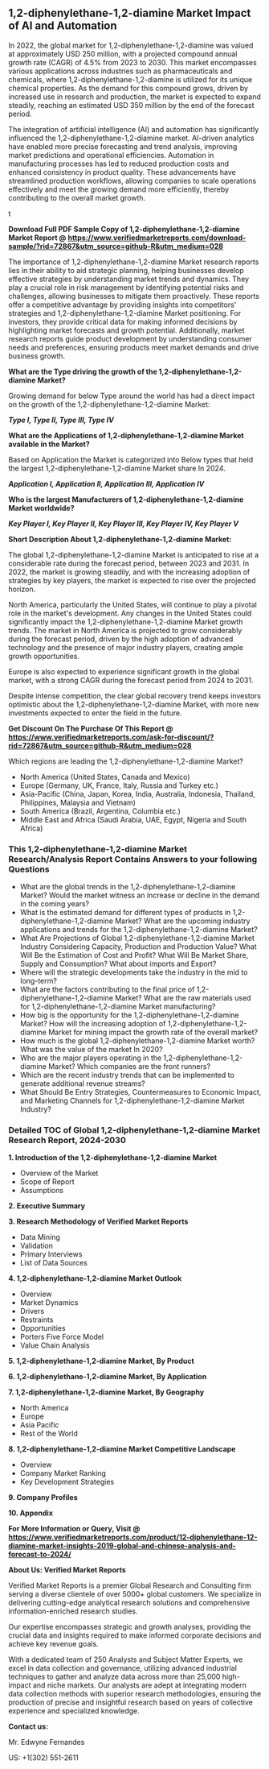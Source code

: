 <h2>1,2-diphenylethane-1,2-diamine Market Impact of AI and Automation</h2><p>In 2022, the global market for 1,2-diphenylethane-1,2-diamine was valued at approximately USD 250 million, with a projected compound annual growth rate (CAGR) of 4.5% from 2023 to 2030. This market encompasses various applications across industries such as pharmaceuticals and chemicals, where 1,2-diphenylethane-1,2-diamine is utilized for its unique chemical properties. As the demand for this compound grows, driven by increased use in research and production, the market is expected to expand steadily, reaching an estimated USD 350 million by the end of the forecast period.</p><p>The integration of artificial intelligence (AI) and automation has significantly influenced the 1,2-diphenylethane-1,2-diamine market. AI-driven analytics have enabled more precise forecasting and trend analysis, improving market predictions and operational efficiencies. Automation in manufacturing processes has led to reduced production costs and enhanced consistency in product quality. These advancements have streamlined production workflows, allowing companies to scale operations effectively and meet the growing demand more efficiently, thereby contributing to the overall market growth.</p>t</p><p id="" class=""><strong>Download Full PDF Sample Copy of 1,2-diphenylethane-1,2-diamine Market Report @ <a href="https://www.verifiedmarketreports.com/download-sample/?rid=72867&utm_source=github-R&utm_medium=028" target="_blank">https://www.verifiedmarketreports.com/download-sample/?rid=72867&utm_source=github-R&utm_medium=028</a></strong></p><p>The importance of&nbsp;1,2-diphenylethane-1,2-diamine Market research reports lies in their ability to aid strategic planning, helping businesses develop effective strategies by understanding market trends and dynamics. They play a crucial role in risk management by identifying potential risks and challenges, allowing businesses to mitigate them proactively. These reports offer a competitive advantage by providing insights into competitors' strategies and 1,2-diphenylethane-1,2-diamine Market positioning. For investors, they provide critical data for making informed decisions by highlighting market forecasts and growth potential. Additionally, market research reports guide product development by understanding consumer needs and preferences, ensuring products meet market demands and drive business growth.</p><p><strong>What are the&nbsp;Type driving the growth of the 1,2-diphenylethane-1,2-diamine Market?</strong></p><p id="" class="">Growing demand for below Type around the world has had a direct impact on the growth of the 1,2-diphenylethane-1,2-diamine Market:</p><em><strong>Type I, Type II, Type III, Type IV</strong></em></p><strong>What are the&nbsp;Applications&nbsp;of 1,2-diphenylethane-1,2-diamine Market available in the Market?</strong></p><p id="" class="">Based on Application the Market is categorized into Below types that held the largest 1,2-diphenylethane-1,2-diamine Market share In 2024.</p><em><strong>Application I, Application II, Application III, Application IV</strong></em></p><strong>Who is the largest Manufacturers of 1,2-diphenylethane-1,2-diamine Market worldwide?</strong></p><p><em><strong>Key Player I, Key Player II, Key Player III, Key Player IV, Key Player V</strong></em></p><p id="" class=""><strong>Short Description About 1,2-diphenylethane-1,2-diamine Market:</strong></p><p>The global 1,2-diphenylethane-1,2-diamine Market is anticipated to rise at a considerable rate during the forecast period, between 2023 and 2031. In 2022, the market is growing steadily, and with the increasing adoption of strategies by key players, the market is expected to rise over the projected horizon.</p><p>North America, particularly the United States, will continue to play a pivotal role in the market's development. Any changes in the United States could significantly impact the 1,2-diphenylethane-1,2-diamine Market growth trends. The market in North America is projected to grow considerably during the forecast period, driven by the high adoption of advanced technology and the presence of major industry players, creating ample growth opportunities.</p><p>Europe is also expected to experience significant growth in the global market, with a strong CAGR during the forecast period from 2024 to 2031.</p><p>Despite intense competition, the clear global recovery trend keeps investors optimistic about the 1,2-diphenylethane-1,2-diamine Market, with more new investments expected to enter the field in the future.</p><p id="" class=""><strong>Get Discount On The Purchase Of This Report @ <a href="https://www.verifiedmarketreports.com/ask-for-discount/?rid=72867&utm_source=github-R&utm_medium=028" target="_blank">https://www.verifiedmarketreports.com/ask-for-discount/?rid=72867&utm_source=github-R&utm_medium=028</a></strong></p>Which regions are leading the 1,2-diphenylethane-1,2-diamine Market?</p><ul><li>North America (United States, Canada and Mexico)</li><li>Europe (Germany, UK, France, Italy, Russia and Turkey etc.)</li><li>Asia-Pacific (China, Japan, Korea, India, Australia, Indonesia, Thailand, Philippines, Malaysia and Vietnam)</li><li>South America (Brazil, Argentina, Columbia etc.)</li><li>Middle East and Africa (Saudi Arabia, UAE, Egypt, Nigeria and South Africa)</li></ul><h3 id="" class="">This 1,2-diphenylethane-1,2-diamine Market Research/Analysis Report Contains Answers to your following Questions</h3><ul><li>What are the global trends in the 1,2-diphenylethane-1,2-diamine Market? Would the market witness an increase or decline in the demand in the coming years?</li><li>What is the estimated demand for different types of products in 1,2-diphenylethane-1,2-diamine Market? What are the upcoming industry applications and trends for the 1,2-diphenylethane-1,2-diamine Market?</li><li>What Are Projections of Global 1,2-diphenylethane-1,2-diamine Market Industry Considering Capacity, Production and Production Value? What Will Be the Estimation of Cost and Profit? What Will Be Market Share, Supply and Consumption? What about imports and Export?</li><li>Where will the strategic developments take the industry in the mid to long-term?</li><li>What are the factors contributing to the final price of 1,2-diphenylethane-1,2-diamine Market? What are the raw materials used for 1,2-diphenylethane-1,2-diamine Market manufacturing?</li><li>How big is the opportunity for the 1,2-diphenylethane-1,2-diamine Market? How will the increasing adoption of 1,2-diphenylethane-1,2-diamine Market for mining impact the growth rate of the overall market?</li><li>How much is the global 1,2-diphenylethane-1,2-diamine Market worth? What was the value of the market In 2020?</li><li>Who are the major players operating in the 1,2-diphenylethane-1,2-diamine Market? Which companies are the front runners?</li><li>Which are the recent industry trends that can be implemented to generate additional revenue streams?</li><li>What Should Be Entry Strategies, Countermeasures to Economic Impact, and Marketing Channels for 1,2-diphenylethane-1,2-diamine Market Industry?</li></ul><h3 id="" class="">Detailed TOC of Global 1,2-diphenylethane-1,2-diamine Market Research Report, 2024-2030</h3><p id="" class=""><strong>1. Introduction of the 1,2-diphenylethane-1,2-diamine Market</strong></p><ul><li>Overview of the Market</li><li>Scope of Report</li><li>Assumptions</li></ul><p id="" class=""><strong>2. Executive Summary</strong></p><p id="" class=""><strong>3. Research Methodology of Verified Market Reports</strong></p><ul><li>Data Mining</li><li>Validation</li><li>Primary Interviews</li><li>List of Data Sources</li></ul><p id="" class=""><strong>4. 1,2-diphenylethane-1,2-diamine Market Outlook</strong></p><ul><li>Overview</li><li>Market Dynamics</li><li>Drivers</li><li>Restraints</li><li>Opportunities</li><li>Porters Five Force Model</li><li>Value Chain Analysis</li></ul><p id="" class=""><strong>5. 1,2-diphenylethane-1,2-diamine Market, By Product</strong></p><p id="" class=""><strong>6. 1,2-diphenylethane-1,2-diamine Market, By Application</strong></p><p id="" class=""><strong>7. 1,2-diphenylethane-1,2-diamine Market, By Geography</strong></p><ul><li>North America</li><li>Europe</li><li>Asia Pacific</li><li>Rest of the World</li></ul><p id="" class=""><strong>8. 1,2-diphenylethane-1,2-diamine Market Competitive Landscape</strong></p><ul><li>Overview</li><li>Company Market Ranking</li><li>Key Development Strategies</li></ul><p id="" class=""><strong>9. Company Profiles</strong></p><p id="" class=""><strong>10. Appendix</strong></p><p id="" class=""><strong>For More Information or Query, Visit @ <a href="https://www.verifiedmarketreports.com/product/12-diphenylethane-12-diamine-market-insights-2019-global-and-chinese-analysis-and-forecast-to-2024/" target="_blank">https://www.verifiedmarketreports.com/product/12-diphenylethane-12-diamine-market-insights-2019-global-and-chinese-analysis-and-forecast-to-2024/</a></strong></p><p id="" class=""><strong>About Us: Verified Market Reports</strong></p><p id="" class="">Verified Market Reports is a premier Global Research and Consulting firm serving a diverse clientele of over 5000+ global customers. We specialize in delivering cutting-edge analytical research solutions and comprehensive information-enriched research studies.</p><p id="" class="">Our expertise encompasses strategic and growth analyses, providing the crucial data and insights required to make informed corporate decisions and achieve key revenue goals.</p><p id="" class="">With a dedicated team of 250 Analysts and Subject Matter Experts, we excel in data collection and governance, utilizing advanced industrial techniques to gather and analyze data across more than 25,000 high-impact and niche markets. Our analysts are adept at integrating modern data collection methods with superior research methodologies, ensuring the production of precise and insightful research based on years of collective experience and specialized knowledge.</p><p id="" class=""><strong>Contact us:</strong></p><p id="" class="">Mr. Edwyne Fernandes</p><p id="" class="">US: +1(302) 551-2611</p>